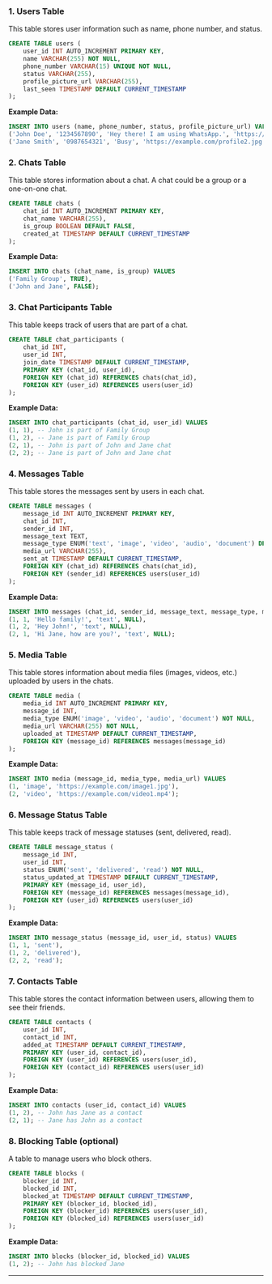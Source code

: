### 1. **Users Table**
This table stores user information such as name, phone number, and status.

```sql
CREATE TABLE users (
    user_id INT AUTO_INCREMENT PRIMARY KEY,
    name VARCHAR(255) NOT NULL,
    phone_number VARCHAR(15) UNIQUE NOT NULL,
    status VARCHAR(255),
    profile_picture_url VARCHAR(255),
    last_seen TIMESTAMP DEFAULT CURRENT_TIMESTAMP
);
```

**Example Data:**

```sql
INSERT INTO users (name, phone_number, status, profile_picture_url) VALUES
('John Doe', '1234567890', 'Hey there! I am using WhatsApp.', 'https://example.com/profile1.jpg'),
('Jane Smith', '0987654321', 'Busy', 'https://example.com/profile2.jpg');
```

### 2. **Chats Table**
This table stores information about a chat. A chat could be a group or a one-on-one chat.

```sql
CREATE TABLE chats (
    chat_id INT AUTO_INCREMENT PRIMARY KEY,
    chat_name VARCHAR(255),
    is_group BOOLEAN DEFAULT FALSE,
    created_at TIMESTAMP DEFAULT CURRENT_TIMESTAMP
);
```

**Example Data:**

```sql
INSERT INTO chats (chat_name, is_group) VALUES
('Family Group', TRUE),
('John and Jane', FALSE);
```

### 3. **Chat Participants Table**
This table keeps track of users that are part of a chat.

```sql
CREATE TABLE chat_participants (
    chat_id INT,
    user_id INT,
    join_date TIMESTAMP DEFAULT CURRENT_TIMESTAMP,
    PRIMARY KEY (chat_id, user_id),
    FOREIGN KEY (chat_id) REFERENCES chats(chat_id),
    FOREIGN KEY (user_id) REFERENCES users(user_id)
);
```

**Example Data:**

```sql
INSERT INTO chat_participants (chat_id, user_id) VALUES
(1, 1), -- John is part of Family Group
(1, 2), -- Jane is part of Family Group
(2, 1), -- John is part of John and Jane chat
(2, 2); -- Jane is part of John and Jane chat
```

### 4. **Messages Table**
This table stores the messages sent by users in each chat.

```sql
CREATE TABLE messages (
    message_id INT AUTO_INCREMENT PRIMARY KEY,
    chat_id INT,
    sender_id INT,
    message_text TEXT,
    message_type ENUM('text', 'image', 'video', 'audio', 'document') DEFAULT 'text',
    media_url VARCHAR(255),
    sent_at TIMESTAMP DEFAULT CURRENT_TIMESTAMP,
    FOREIGN KEY (chat_id) REFERENCES chats(chat_id),
    FOREIGN KEY (sender_id) REFERENCES users(user_id)
);
```

**Example Data:**

```sql
INSERT INTO messages (chat_id, sender_id, message_text, message_type, media_url) VALUES
(1, 1, 'Hello family!', 'text', NULL),
(1, 2, 'Hey John!', 'text', NULL),
(2, 1, 'Hi Jane, how are you?', 'text', NULL);
```

### 5. **Media Table**
This table stores information about media files (images, videos, etc.) uploaded by users in the chats.

```sql
CREATE TABLE media (
    media_id INT AUTO_INCREMENT PRIMARY KEY,
    message_id INT,
    media_type ENUM('image', 'video', 'audio', 'document') NOT NULL,
    media_url VARCHAR(255) NOT NULL,
    uploaded_at TIMESTAMP DEFAULT CURRENT_TIMESTAMP,
    FOREIGN KEY (message_id) REFERENCES messages(message_id)
);
```

**Example Data:**

```sql
INSERT INTO media (message_id, media_type, media_url) VALUES
(1, 'image', 'https://example.com/image1.jpg'),
(2, 'video', 'https://example.com/video1.mp4');
```

### 6. **Message Status Table**
This table keeps track of message statuses (sent, delivered, read).

```sql
CREATE TABLE message_status (
    message_id INT,
    user_id INT,
    status ENUM('sent', 'delivered', 'read') NOT NULL,
    status_updated_at TIMESTAMP DEFAULT CURRENT_TIMESTAMP,
    PRIMARY KEY (message_id, user_id),
    FOREIGN KEY (message_id) REFERENCES messages(message_id),
    FOREIGN KEY (user_id) REFERENCES users(user_id)
);
```

**Example Data:**

```sql
INSERT INTO message_status (message_id, user_id, status) VALUES
(1, 1, 'sent'),
(1, 2, 'delivered'),
(2, 2, 'read');
```

### 7. **Contacts Table**
This table stores the contact information between users, allowing them to see their friends.

```sql
CREATE TABLE contacts (
    user_id INT,
    contact_id INT,
    added_at TIMESTAMP DEFAULT CURRENT_TIMESTAMP,
    PRIMARY KEY (user_id, contact_id),
    FOREIGN KEY (user_id) REFERENCES users(user_id),
    FOREIGN KEY (contact_id) REFERENCES users(user_id)
);
```

**Example Data:**

```sql
INSERT INTO contacts (user_id, contact_id) VALUES
(1, 2), -- John has Jane as a contact
(2, 1); -- Jane has John as a contact
```

### 8. **Blocking Table (optional)**
A table to manage users who block others.

```sql
CREATE TABLE blocks (
    blocker_id INT,
    blocked_id INT,
    blocked_at TIMESTAMP DEFAULT CURRENT_TIMESTAMP,
    PRIMARY KEY (blocker_id, blocked_id),
    FOREIGN KEY (blocker_id) REFERENCES users(user_id),
    FOREIGN KEY (blocked_id) REFERENCES users(user_id)
);
```

**Example Data:**

```sql
INSERT INTO blocks (blocker_id, blocked_id) VALUES
(1, 2); -- John has blocked Jane
```

---
